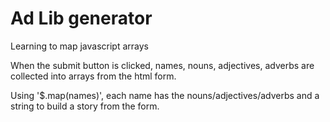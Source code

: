 # Ad Lib generator
Learning to map javascript arrays

When the submit button is clicked, names, nouns, adjectives, adverbs are collected into arrays from the html form.

Using '$.map(names)', each name has the nouns/adjectives/adverbs and a string to build a story from the form.
